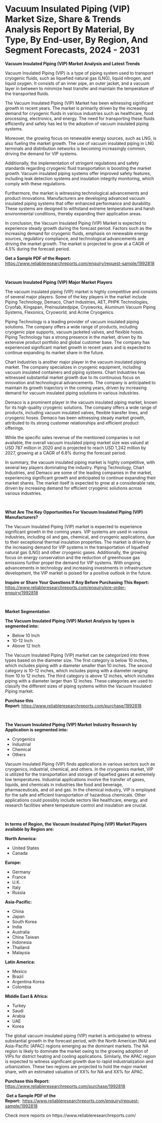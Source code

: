 <p><h1>Vacuum Insulated Piping (VIP) Market Size, Share & Trends Analysis Report By Material, By Type, By End-user, By Region, And Segment Forecasts, 2024 - 2031</h1></p><p><strong>Vacuum Insulated Piping (VIP) Market Analysis and Latest Trends</strong></p>
<p><p>Vacuum Insulated Piping (VIP) is a type of piping system used to transport cryogenic fluids, such as liquefied natural gas (LNG), liquid nitrogen, and liquid oxygen. It consists of an inner pipe, an outer jacket, and a vacuum layer in between to minimize heat transfer and maintain the temperature of the transported fluids.</p><p>The Vacuum Insulated Piping (VIP) Market has been witnessing significant growth in recent years. The market is primarily driven by the increasing demand for cryogenic fluids in various industries such as healthcare, food processing, electronics, and energy. The need for transporting these fluids efficiently and safely has led to the adoption of vacuum insulated piping systems.</p><p>Moreover, the growing focus on renewable energy sources, such as LNG, is also fueling the market growth. The use of vacuum insulated piping in LNG terminals and distribution networks is becoming increasingly common, driving the demand for VIP systems.</p><p>Additionally, the implementation of stringent regulations and safety standards regarding cryogenic fluid transportation is boosting the market growth. Vacuum insulated piping systems offer improved safety features, including leak detection systems and insulation integrity monitoring, which comply with these regulations.</p><p>Furthermore, the market is witnessing technological advancements and product innovations. Manufacturers are developing advanced vacuum insulated piping systems that offer enhanced performance and durability. These systems are designed to withstand extreme temperatures and harsh environmental conditions, thereby expanding their application areas.</p><p>In conclusion, the Vacuum Insulated Piping (VIP) Market is expected to experience steady growth during the forecast period. Factors such as the increasing demand for cryogenic fluids, emphasis on renewable energy sources, regulatory compliance, and technological advancements are driving the market growth. The market is projected to grow at a CAGR of 4.5% during the forecast period.</p></p>
<p><strong>Get a Sample PDF of the Report:&nbsp;</strong> <a href="https://www.reliableresearchreports.com/enquiry/request-sample/1992818">https://www.reliableresearchreports.com/enquiry/request-sample/1992818</a></p>
<p>&nbsp;</p>
<p><strong>Vacuum Insulated Piping (VIP) Major Market Players</strong></p>
<p><p>The vacuum insulated piping (VIP) market is highly competitive and consists of several major players. Some of the key players in the market include Piping Technology, Demaco, Chart Industries, AET, PHPK Technologies, Cryofab, Kingspan, Preinsulatedpipe, Cryoworks, Aluminum Vacuum Piping Systems, Flexonics, Cryoworld, and Acme Cryogenics.</p><p>Piping Technology is a leading provider of vacuum insulated piping solutions. The company offers a wide range of products, including cryogenic pipe supports, vacuum jacketed valves, and flexible hoses. Piping Technology has a strong presence in the market, driven by its extensive product portfolio and global customer base. The company has experienced significant market growth in recent years and is expected to continue expanding its market share in the future.</p><p>Chart Industries is another major player in the vacuum insulated piping market. The company specializes in cryogenic equipment, including vacuum insulated containers and piping systems. Chart Industries has witnessed substantial market growth due to its continuous focus on innovation and technological advancements. The company is anticipated to maintain its growth trajectory in the coming years, driven by increasing demand for vacuum insulated piping solutions in various industries.</p><p>Demaco is a prominent player in the vacuum insulated piping market, known for its high-quality cryogenic solutions. The company offers a wide range of products, including vacuum insulated valves, flexible transfer lines, and cryogenic hoses. Demaco has been witnessing steady market growth, attributed to its strong customer relationships and efficient product offerings.</p><p>While the specific sales revenue of the mentioned companies is not available, the overall vacuum insulated piping market size was valued at USD 787 million in 2020 and is projected to reach USD 1,242 million by 2027, growing at a CAGR of 6.8% during the forecast period.</p><p>In summary, the vacuum insulated piping market is highly competitive, with several key players dominating the industry. Piping Technology, Chart Industries, and Demaco are some of the leading companies in the market, experiencing significant growth and anticipated to continue expanding their market shares. The market itself is expected to grow at a considerable rate, driven by increasing demand for efficient cryogenic solutions across various industries.</p></p>
<p>&nbsp;</p>
<p><strong>What Are The Key Opportunities For Vacuum Insulated Piping (VIP) Manufacturers?</strong></p>
<p><p>The Vacuum Insulated Piping (VIP) market is expected to experience significant growth in the coming years. VIP systems are used in various industries, including oil and gas, chemical, and cryogenic applications, due to their exceptional thermal insulation properties. The market is driven by the increasing demand for VIP systems in the transportation of liquefied natural gas (LNG) and other cryogenic gases. Additionally, the growing focus on energy conservation and the reduction of greenhouse gas emissions further propel the demand for VIP systems. With ongoing advancements in technology and increasing investments in infrastructure development, the VIP market is poised for a positive outlook in the future.</p></p>
<p><strong>Inquire or Share Your Questions If Any Before Purchasing This Report:</strong> <a href="https://www.reliableresearchreports.com/enquiry/pre-order-enquiry/1992818">https://www.reliableresearchreports.com/enquiry/pre-order-enquiry/1992818</a></p>
<p>&nbsp;</p>
<p><strong>Market Segmentation</strong></p>
<p><strong>The Vacuum Insulated Piping (VIP) Market Analysis by types is segmented into:</strong></p>
<p><ul><li>Below 10 Inch</li><li>10-12 Inch</li><li>Above 12 Inch</li></ul></p>
<p><p>The Vacuum Insulated Piping (VIP) market can be categorized into three types based on the diameter size. The first category is below 10 inches, which includes piping with a diameter smaller than 10 inches. The second category is 10-12 inches, which includes piping with a diameter ranging from 10 to 12 inches. The third category is above 12 inches, which includes piping with a diameter larger than 12 inches. These categories are used to classify the different sizes of piping systems within the Vacuum Insulated Piping market.</p></p>
<p><strong>Purchase this Report:&nbsp;</strong><a href="https://www.reliableresearchreports.com/purchase/1992818">https://www.reliableresearchreports.com/purchase/1992818</a></p>
<p>&nbsp;</p>
<p><strong>The Vacuum Insulated Piping (VIP) Market Industry Research by Application is segmented into:</strong></p>
<p><ul><li>Cryogenics</li><li>Industrial</li><li>Chemical</li><li>Others</li></ul></p>
<p><p>Vacuum Insulated Piping (VIP) finds applications in various sectors such as cryogenics, industrial, chemical, and others. In the cryogenics market, VIP is utilized for the transportation and storage of liquefied gases at extremely low temperatures. Industrial applications involve the transfer of gases, liquids, and chemicals in industries like food and beverage, pharmaceuticals, and oil and gas. In the chemical industry, VIP is employed for the safe and efficient transportation of hazardous chemicals. Other applications could possibly include sectors like healthcare, energy, and research facilities where temperature control and insulation are crucial.</p></p>
<p>&nbsp;</p>
<p><strong>In terms of Region, the Vacuum Insulated Piping (VIP) Market Players available by Region are:</strong></p>
<p>
    <p> <strong> North America: </strong>
        <ul>
            <li>United States</li>
            <li>Canada</li>
        </ul>
        </p> 
    <p> <strong> Europe: </strong>
        <ul>
            <li>Germany</li>
            <li>France</li>
            <li>U.K.</li>
            <li>Italy</li>
            <li>Russia</li>
        </ul>
        </p> 
    <p> <strong> Asia-Pacific: </strong>
        <ul>
            <li>China</li>
            <li>Japan</li>
            <li>South Korea</li>
            <li>India</li>
            <li>Australia</li>
            <li>China Taiwan</li>
            <li>Indonesia</li>
            <li>Thailand</li>
            <li>Malaysia</li>
        </ul>
        </p> 
    <p> <strong> Latin America: </strong>
        <ul>
            <li>Mexico</li>
            <li>Brazil</li>
            <li>Argentina Korea</li>
            <li>Colombia</li>
        </ul>
        </p> 
    <p> <strong> Middle East & Africa: </strong>
        <ul>
            <li>Turkey</li>
            <li>Saudi</li>
            <li>Arabia</li>
            <li>UAE</li>
            <li>Korea</li>
        </ul>
    </p>
    </p>
<p><p>The global vacuum insulated piping (VIP) market is anticipated to witness substantial growth in the forecast period, with the North American (NA) and Asia-Pacific (APAC) regions emerging as the dominant markets. The NA region is likely to dominate the market owing to the growing adoption of VIPs for district heating and cooling applications. Similarly, the APAC region is expected to witness significant growth due to rapid industrialization and urbanization. These two regions are projected to hold the major market share, with an estimated valuation of XX% for NA and XX% for APAC.</p></p>
<p><strong>Purchase this Report: </strong><a href="https://www.reliableresearchreports.com/purchase/1992818">https://www.reliableresearchreports.com/purchase/1992818</a></p>
<p>&nbsp;<strong>Get a Sample PDF of the Report:&nbsp;&nbsp;</strong><a href="https://www.reliableresearchreports.com/enquiry/request-sample/1992818">https://www.reliableresearchreports.com/enquiry/request-sample/1992818</a></p>
<p><strong></strong></p>
<p>Check more reports on https://www.reliableresearchreports.com/</p>